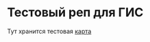 # Тестовый реп для ГИС
Тут хранится тестовая [карта](https://github.com/brouhahaha/geotest/blob/master/map.geojson)
